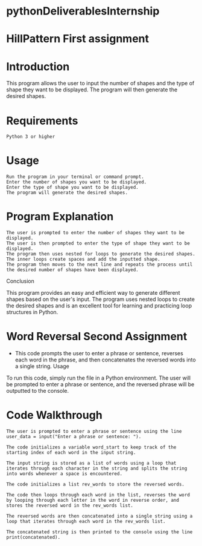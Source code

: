 # pythonDeliverablesInternship


# HillPattern First assignment
# Introduction

This program allows the user to input the number of shapes and the type of shape they want to be displayed. The program will then generate the desired shapes.

# Requirements

    Python 3 or higher

# Usage

    Run the program in your terminal or command prompt.
    Enter the number of shapes you want to be displayed.
    Enter the type of shape you want to be displayed.
    The program will generate the desired shapes.

# Program Explanation

    The user is prompted to enter the number of shapes they want to be displayed.
    The user is then prompted to enter the type of shape they want to be displayed.
    The program then uses nested for loops to generate the desired shapes.
    The inner loops create spaces and add the inputted shape.
    The program then moves to the next line and repeats the process until the desired number of shapes have been displayed.

Conclusion

This program provides an easy and efficient way to generate different shapes based on the user's input. The program uses nested loops to create the desired shapes and is an excellent tool for learning and practicing loop structures in Python.




# Word Reversal Second Assignment 

* This code prompts the user to enter a phrase or sentence, reverses each word in the phrase, and then concatenates the reversed words into a single string.
Usage

To run this code, simply run the file in a Python environment. The user will be prompted to enter a phrase or sentence, and the reversed phrase will be outputted to the console.
# Code Walkthrough

    The user is prompted to enter a phrase or sentence using the line user_data = input("Enter a phrase or sentence: ").

    The code initializes a variable word_start to keep track of the starting index of each word in the input string.

    The input string is stored as a list of words using a loop that iterates through each character in the string and splits the string into words whenever a space is encountered.

    The code initializes a list rev_words to store the reversed words.

    The code then loops through each word in the list, reverses the word by looping through each letter in the word in reverse order, and stores the reversed word in the rev_words list.

    The reversed words are then concatenated into a single string using a loop that iterates through each word in the rev_words list.

    The concatenated string is then printed to the console using the line print(concatenated).

